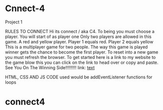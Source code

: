 # Cnnect-4
Project 1






RULES TO CONNECT 
Hi its connect / aka C4.
To being you must choose a player.
You will start of as player one
Only two players are allowed in this game.
A red and yellow player.
Player 1 equals red.
Player 2 equals yellow
This is a multiplayer game for two people.
The way this game is played winner gets the chance to become the first player.
To reset into a new game you must refresh the browser.
To get started here is a link to my website to the game blow this you can click on the link to head over or copy and paste.
See You On The Winning Side!!!!!!!!!
link: [text](http://127.0.0.1:5501/index.html)

HTML, CSS AND JS CODE used would be
addEventListener
 functions
 for loops

 # connect4
